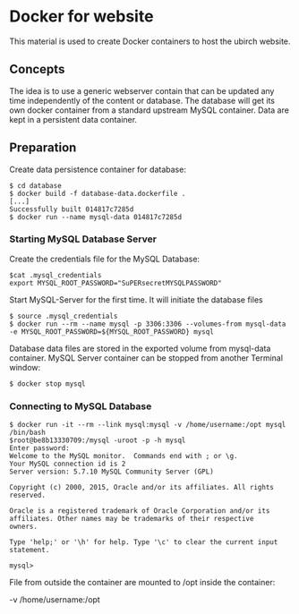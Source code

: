# Docker for website
This material is used to create Docker containers to host the ubirch website.

## Concepts
The idea is to use a generic webserver contain that can be updated any time independently of the content or database.
The database will get its own docker container from a standard upstream MySQL container. Data are kept in a persistent data container.

## Preparation
Create data persistence container for database:

```
$ cd database
$ docker build -f database-data.dockerfile .
[...]
Successfully built 014817c7285d
$ docker run --name mysql-data 014817c7285d
```

### Starting MySQL Database Server
Create the credentials file for the MySQL Database:

```
$cat .mysql_credentials
export MYSQL_ROOT_PASSWORD="SuPERsecretMYSQLPASSWORD"
```

Start MySQL-Server for the first time. It will initiate the database files

```
$ source .mysql_credentials
$ docker run --rm --name mysql -p 3306:3306 --volumes-from mysql-data -e MYSQL_ROOT_PASSWORD=${MYSQL_ROOT_PASSWORD} mysql
```

Database data files are stored in the exported volume from mysql-data container.
MySQL Server container can be stopped from another Terminal window:

```
$ docker stop mysql
```

### Connecting to MySQL Database

```
$ docker run -it --rm --link mysql:mysql -v /home/username:/opt mysql /bin/bash
$root@be8b13330709:/mysql -uroot -p -h mysql
Enter password:
Welcome to the MySQL monitor.  Commands end with ; or \g.
Your MySQL connection id is 2
Server version: 5.7.10 MySQL Community Server (GPL)

Copyright (c) 2000, 2015, Oracle and/or its affiliates. All rights reserved.

Oracle is a registered trademark of Oracle Corporation and/or its
affiliates. Other names may be trademarks of their respective
owners.

Type 'help;' or '\h' for help. Type '\c' to clear the current input statement.

mysql>
```

File from outside the container are mounted to /opt inside the container:

-v /home/username:/opt
